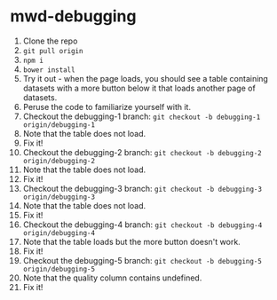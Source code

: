 # mwd-debugging

1. Clone the repo
1. `git pull origin`
1. `npm i`
1. `bower install`
1. Try it out - when the page loads, you should see a table containing datasets with a more button below it that loads another page of datasets.
1. Peruse the code to familiarize yourself with it.
1. Checkout the debugging-1 branch: `git checkout -b debugging-1 origin/debugging-1`
1. Note that the table does not load.
1. Fix it!
1. Checkout the debugging-2 branch: `git checkout -b debugging-2 origin/debugging-2`
1. Note that the table does not load.
1. Fix it!
1. Checkout the debugging-3 branch: `git checkout -b debugging-3 origin/debugging-3`
1. Note that the table does not load.
1. Fix it!
1. Checkout the debugging-4 branch: `git checkout -b debugging-4 origin/debugging-4`
1. Note that the table loads but the more button doesn't work.
1. Fix it!
1. Checkout the debugging-5 branch: `git checkout -b debugging-5 origin/debugging-5`
1. Note that the quality column contains undefined.
1. Fix it!
